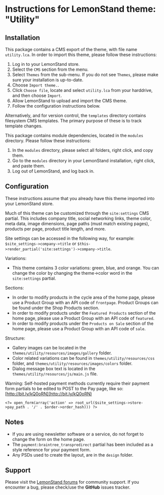 Instructions for LemonStand theme: "Utility"
===================================================================================================


Installation
---------------------------------------------------------------------------------------------------

This package contains a CMS export of the theme, with file name `utility.lca`. In order to import this 
theme, please follow these instructions:  
1. Log in to your LemonStand store.  
2. Select the `CMS` section from the menu.  
3. Select `Themes` from the sub-menu. If you do not see `Themes`, please make sure your installation is up-to-date.  
4. Choose `Import theme.`.  
5. Click `Choose file`, locate and select `utility.lca` from your harddrive, and then choose `Import`.  
6. Allow LemonStand to upload and import the CMS theme.  
7. Follow the configuration instructions below.  

Alternatively, and for version control, the `templates` directory contains filesystem CMS templates. 
The primary purpose of these is to track template changes.

This package contains module dependencies, located in the `modules` directory. Please follow these instructions:  
1. In the `modules` directory, please select all folders, right click, and copy them.  
2. Go to the `modules` directory in your LemonStand installation, right click, and paste them.  
3. Log out of LemonStand, and log back in.

Configuration
---------------------------------------------------------------------------------------------------

These instructions assume that you already have this theme imported into your LemonStand store.

Much of this theme can be customized through the `site:settings` CMS partial. This includes company 
title, social networking links, theme color, meta data, image dimensions, page paths (must match 
existing pages), products per page, product title length, and more.

Site settings can be accessed in the following way, for example: `$site_settings->company->title` or 
`$this->render_partial('site:settings')->company->title`.


Variations:

- This theme contains 3 color variations: green, blue, and orange. You can change the color by 
changing the theme->color word in the `site:settings` partial.


Sections:

- In order to modify products in the cycle area of the home page, please use a Product Group with 
an API code of `frontpage`. Product Groups can be found under the Shop Products section.
- In order to modify products under the `Featured Products` section of the home page, please use a 
Product Group with an API code of `featured`.
- In order to modify products under the `Products on Sale` section of the home page, please use a 
Product Group with an API code of `sale`.


Structure:

- Gallery images can be located in the `themes/utility/resources/images/gallery` folder.
- Color related variations can be found in `themes/utility/resources/css` folder, and `themes/utility/resources/images/colors` 
folder.
- Dialog message box text is located in the `themes/utility/resources/js/main.js` file.


Warning: 
Self-hosted payment methods currently require their payment form partials to be edited to POST to the Pay page, like so:
[http://bit.ly/kQ0oRN](http://bit.ly/kQ0oRN)

	<?= open_form(array('action' => root_url($site_settings->store->pay_path . '/' . $order->order_hash))) ?>

Notes
---------------------------------------------------------------------------------------------------

- If you are using newsletter software or a service, do not forget to change the form on the home 
page.
- The `payment:braintree_transpredirect` partial has been included as a style reference for your 
payment form.
- Any PSDs used to create the layout, are in the `design` folder.  


Support
---------------------------------------------------------------------------------------------------

Please visit the [LemonStand forums](http://forum.lemonstandapp.com/) for community support.
If you encounter a bug, please check/use the **GitHub** issues tracker.
